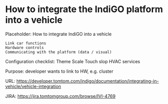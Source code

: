 # How to integrate the IndiGO platform into a vehicle 

Placeholder:
How to integrate IndiGO into a vehicle 

    Link car functions
    Hardware controls
    Communicating with the platform (data / visual)

Configuration checklist:
    Theme
    Scale
    Touch slop
    HVAC services

Purpose:
    developer wants to link to HW, e.g. cluster

URL: https://developer.tomtom.com/indigo/documentation/integrating-in-vehicle/vehicle-integration

JIRA: https://jira.tomtomgroup.com/browse/IVI-4769


